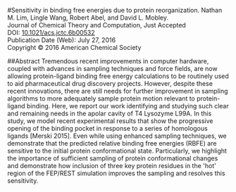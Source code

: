 #Sensitivity in binding free energies due to protein reorganization.
Nathan M. Lim, Lingle Wang, Robert Abel, and David L. Mobley.    
Journal of Chemical Theory and Computation, Just Accepted  
DOI: [10.1021/acs.jctc.6b00532](http://pubs.acs.org/doi/abs/10.1021/acs.jctc.6b00532)   
Publication Date (Web): July 27, 2016  
Copyright © 2016 American Chemical Society

##Abstract
Tremendous recent improvements in computer hardware, coupled with advances in sampling techniques and force fields, are now allowing protein-ligand binding free energy calculations to be routinely used to aid pharmaceutical drug discovery projects.
However, despite these recent innovations, there are still needs for further improvement in sampling algorithms to more adequately sample protein motion relevant to protein-ligand binding. 
Here, we report our work identifying and studying such clear and remaining needs in the apolar cavity of T4 Lysozyme L99A.
In this study, we model recent experimental results that show the progressive opening of the binding pocket in response to a series of homologous ligands [Merski 2015].
Even while using enhanced sampling techniques, we demonstrate that the predicted relative binding free energies (RBFE) are sensitive to the initial protein conformational state.
Particularly, we highlight the importance of sufficient sampling of protein conformational changes and demonstrate how inclusion of three key protein residues in the 'hot' region of the FEP/REST simulation improves the sampling and resolves this sensitivity.
